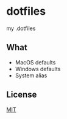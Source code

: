 # dotfiles

my .dotfiles

## What

- MacOS defaults
- Windows defaults
- System alias

## License

[MIT](LICENSE)
